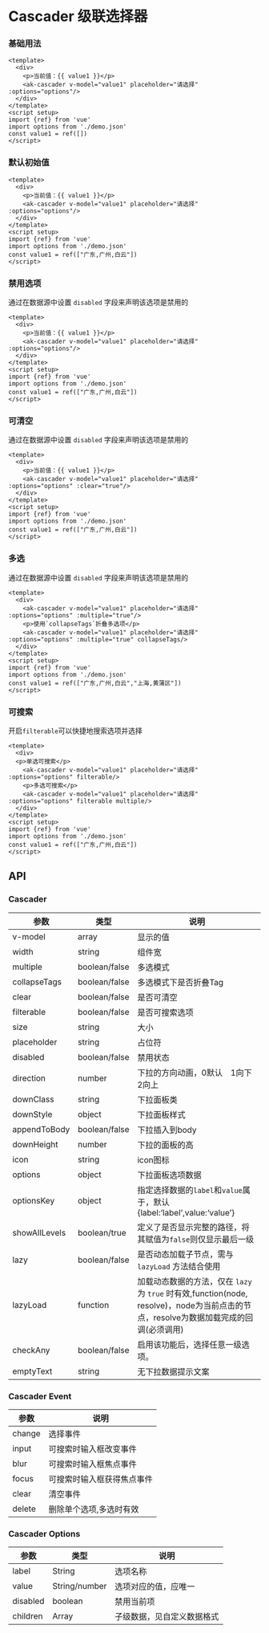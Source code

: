 <!-- Created by 337547038 on 2021/6 0028. -->

# Cascader 级联选择器

### 基础用法

```vue demo
<template>
  <div>
    <p>当前值：{{ value1 }}</p>
    <ak-cascader v-model="value1" placeholder="请选择" :options="options"/>
  </div>
</template>
<script setup>
import {ref} from 'vue'
import options from './demo.json'
const value1 = ref([])
</script>
```

### 默认初始值
```vue demo
<template>
  <div>
    <p>当前值：{{ value1 }}</p>
    <ak-cascader v-model="value1" placeholder="请选择" :options="options"/>
  </div>
</template>
<script setup>
import {ref} from 'vue'
import options from './demo.json'
const value1 = ref(["广东,广州,白云"])
</script>
```

### 禁用选项
通过在数据源中设置 `disabled` 字段来声明该选项是禁用的
```vue demo
<template>
  <div>
    <p>当前值：{{ value1 }}</p>
    <ak-cascader v-model="value1" placeholder="请选择" :options="options"/>
  </div>
</template>
<script setup>
import {ref} from 'vue'
import options from './demo.json'
const value1 = ref(["广东,广州,白云"])
</script>
```

### 可清空
通过在数据源中设置 `disabled` 字段来声明该选项是禁用的
```vue demo
<template>
  <div>
    <p>当前值：{{ value1 }}</p>
    <ak-cascader v-model="value1" placeholder="请选择" :options="options" :clear="true"/>
  </div>
</template>
<script setup>
import {ref} from 'vue'
import options from './demo.json'
const value1 = ref(["广东,广州,白云"])
</script>
```

### 多选
通过在数据源中设置 `disabled` 字段来声明该选项是禁用的
```vue demo
<template>
  <div>
    <ak-cascader v-model="value1" placeholder="请选择" :options="options" :multiple="true"/>
    <p>使用`collapseTags`折叠多选项</p>
    <ak-cascader v-model="value1" placeholder="请选择" :options="options" :multiple="true" collapseTags/>
  </div>
</template>
<script setup>
import {ref} from 'vue'
import options from './demo.json'
const value1 = ref(["广东,广州,白云","上海,黄蒲区"])
</script>
```

### 可搜索
开启`filterable`可以快捷地搜索选项并选择
```vue demo
<template>
  <div>
  <p>单选可搜索</p>
    <ak-cascader v-model="value1" placeholder="请选择" :options="options" filterable/>
    <p>多选可搜索</p>
    <ak-cascader v-model="value1" placeholder="请选择" :options="options" filterable multiple/>
  </div>
</template>
<script setup>
import {ref} from 'vue'
import options from './demo.json'
const value1 = ref(["广东,广州,白云"])
</script>
```

## API

### Cascader

| 参数            | 类型            | 说明                                                                                            |
|---------------|---------------|-----------------------------------------------------------------------------------------------|
| v-model       | array         | 显示的值                                                                                          |
| width         | string        | 组件宽                                                                                           |
| multiple      | boolean/false | 多选模式                                                                                          |
| collapseTags  | boolean/false | 多选模式下是否折叠Tag                                                                                  |
| clear         | boolean/false | 是否可清空                                                                                         |
| filterable    | boolean/false | 是否可搜索选项                                                                                       |
| size          | string        | 大小                                                                                            |
| placeholder   | string        | 占位符                                                                                           |
| disabled      | boolean/false | 禁用状态                                                                                          |
| direction     | number        | 下拉的方向动画，0默认　1向下　2向上                                                                           |
| downClass     | string        | 下拉面板类                                                                                         |
| downStyle     | object        | 下拉面板样式                                                                                        |
| appendToBody  | boolean/false | 下拉插入到body                                                                                     |
| downHeight    | number        | 下拉的面板的高                                                                                       |
| icon          | string        | icon图标                                                                                        |
| options       | object        | 下拉面板选项数据                                                                                      |
| optionsKey    | object        | 指定选择数据的`label`和`value`属于，默认{label:‘label’,value:‘value’}                                      |
| showAllLevels | boolean/true  | 定义了是否显示完整的路径，将其赋值为`false`则仅显示最后一级                                                             |
| lazy          | boolean/false | 是否动态加载子节点，需与 `lazyLoad` 方法结合使用                                                                |
| lazyLoad      | function      | 加载动态数据的方法，仅在 `lazy` 为 `true` 时有效,function(node, resolve)，node为当前点击的节点，resolve为数据加载完成的回调(必须调用) |
| checkAny      | boolean/false | 启用该功能后，选择任意一级选项。                                                                              |
| emptyText      | string        | 无下拉数据提示文案                                                                                     |

### Cascader Event

|参数| 说明          |
|----------|-------------|
|change      | 选择事件        |
| input       | 可搜索时输入框改变事件    |
| blur        | 可搜索时输入框焦点事件    |
| focus       | 可搜索时输入框获得焦点事件  |
| clear       | 清空事件           |
| delete      | 删除单个选项,多选时有效   |

### Cascader Options

| 参数       | 类型            | 说明            |
|----------|---------------|---------------|
| label    | String        | 选项名称          |
| value    | String/number | 选项对应的值，应唯一    |
| disabled | boolean       | 禁用当前项         |
| children | Array         | 子级数据，见自定义数据格式 |

